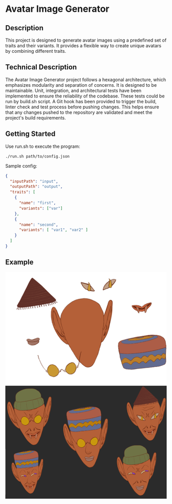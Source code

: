 # Avatar Image Generator

## Description

This project is designed to generate avatar images using a predefined set of traits and their variants. It provides a flexible way to create unique avatars by combining different traits.

## Technical Description
The Avatar Image Generator project follows a hexagonal architecture, which emphasizes modularity and separation of concerns. It is designed to be maintainable.
Unit, integration, and architectural tests have been implemented to ensure the reliability of the codebase. These tests could be run by build.sh script.
A Git hook has been provided to trigger the build, linter check and test process before pushing changes. This helps ensure that any changes pushed to the repository are validated and meet the project's build requirements.

## Getting Started

Use run.sh to execute the program:
```shell
./run.sh path/to/config.json

```

Sample config:
```json
{
  "inputPath": "input",
  "outputPath": "output",
  "traits": [
    {
      "name": "first",
      "variants": ["var"]
    },
    {
      "name": "second",
      "variants": [ "var1", "var2" ]
    }
  ]
}
```

## Example

![Input Example](img/input.png)
![Avatar Example](img/avatars.png)
